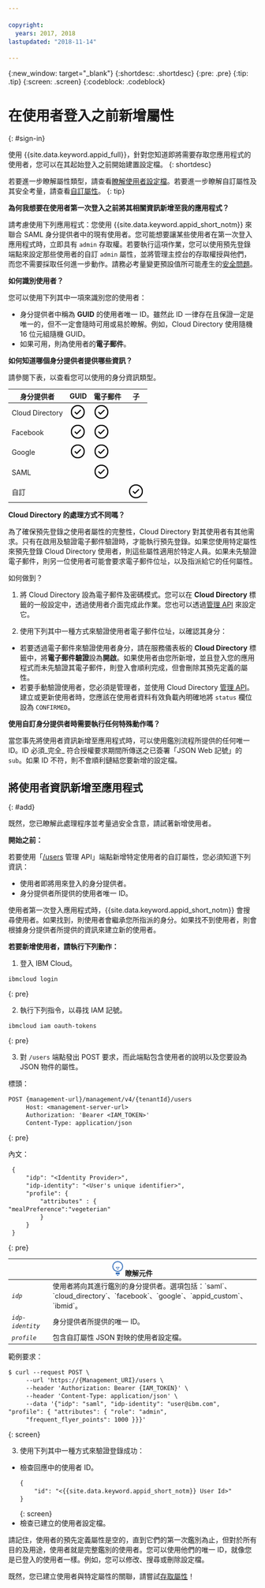 ```yaml
---

copyright:
  years: 2017, 2018
lastupdated: "2018-11-14"

---
```


{:new_window: target="_blank"}
{:shortdesc: .shortdesc}
{:pre: .pre}
{:tip: .tip}
{:screen: .screen}
{:codeblock: .codeblock}

# 在使用者登入之前新增屬性
{: #sign-in}

使用 {{site.data.keyword.appid_full}}，針對您知道即將需要存取您應用程式的使用者，您可以在其起始登入之前開始建置設定檔。
{: shortdesc}

若要進一步瞭解屬性類型，請查看[瞭解使用者設定檔](user-profile.html)。若要進一步瞭解自訂屬性及其安全考量，請查看[自訂屬性](custom-attributes.html)。
{: tip}

**為何我想要在使用者第一次登入之前將其相關資訊新增至我的應用程式？**

請考慮使用下列應用程式：您使用 {{site.data.keyword.appid_short_notm}} 來聯合 SAML 身分提供者中的現有使用者。您可能想要讓某些使用者在第一次登入應用程式時，立即具有 `admin` 存取權。若要執行這項作業，您可以使用預先登錄端點來設定那些使用者的自訂 `admin` 屬性，並將管理主控台的存取權授與他們，而您不需要採取任何進一步動作。請務必考量變更預設值所可能產生的[安全問題](custom-attributes.html)。

**如何識別使用者？**

您可以使用下列其中一項來識別您的使用者：

* 身分提供者中稱為 **GUID** 的使用者唯一 ID。雖然此 ID 一律存在且保證一定是唯一的，但不一定會隨時可用或易於瞭解。例如，Cloud Directory 使用隨機 16 位元組隨機 GUID。
* 如果可用，則為使用者的**電子郵件**。

**如何知道哪個身分提供者提供哪些資訊？**

請參閱下表，以查看您可以使用的身分資訊類型。

<table>
  <thead>
    <tr>
      <th>身分提供者</th>
      <th>GUID</th>
      <th>電子郵件</th>
      <th>子</th>
    </tr>
  </thead>
  <tbody>
    <tr>
      <td>Cloud Directory</td>
      <td><img src="images/confirm.png" width="32" alt="可用特性" style="width:32px;" /></td>
      <td><img src="images/confirm.png" width="32" alt="可用特性" style="width:32px;" /></td>
      <td> </td>
    </tr>
    <tr>
      <td>Facebook</td>
      <td><img src="images/confirm.png" width="32" alt="可用特性" style="width:32px;" /></td>
      <td><img src="images/confirm.png" width="32" alt="可用特性" style="width:32px;" /></td>
      <td> </td>
    </tr>
    <tr>
      <td>Google</td>
      <td><img src="images/confirm.png" width="32" alt="可用特性" style="width:32px;" /></td>
      <td><img src="images/confirm.png" width="32" alt="可用特性" style="width:32px;" /></td>
      <td> </td>
    </tr>
    <tr>
      <td>SAML</td>
      <td></td>
      <td><img src="images/confirm.png" width="32" alt="可用特性" style="width:32px;" /></td>
      <td> </td>
    </tr>
    <tr>
      <td>自訂</td>
      <td> </td>
      <td> </td>
      <td><img src="images/confirm.png" width="32" alt="可用特性" style="width:32px;" /></td>
    </tr>
  </tbody>
</table>

**Cloud Directory 的處理方式不同嗎？**

為了確保預先登錄之使用者屬性的完整性，Cloud Directory 對其使用者有其他需求。只有在啟用及驗證電子郵件驗證時，才能執行預先登錄。如果您使用特定屬性來預先登錄 Cloud Directory 使用者，則這些屬性適用於特定人員。如果未先驗證電子郵件，則另一位使用者可能會要求電子郵件位址，以及指派給它的任何屬性。

如何做到？

1. 將 Cloud Directory 設為電子郵件及密碼模式。您可以在 **Cloud Directory** 標籤的一般設定中，透過使用者介面完成此作業。您也可以透過[管理 API](https://appid-management.ng.bluemix.net/swagger-ui/#!/Cloud_Directory_Users/createCloudDirectoryUser) 來設定它。

2. 使用下列其中一種方式來驗證使用者電子郵件位址，以確認其身分：

  * 若要透過電子郵件來驗證使用者身分，請在服務儀表板的 **Cloud Directory** 標籤中，將**電子郵件驗證**設為**開啟**。如果使用者由您所新增，並且登入您的應用程式而未先驗證其電子郵件，則登入會順利完成，但會刪除其預先定義的屬性。
  * 若要手動驗證使用者，您必須是管理者，並使用 Cloud Directory [管理 API](https://appid-management.ng.bluemix.net/swagger-ui/#!/Cloud_Directory_Users/createCloudDirectoryUser)。建立或更新使用者時，您應該在使用者資料有效負載內明確地將 `status` 欄位設為 `CONFIRMED`。

**使用自訂身分提供者時需要執行任何特殊動作嗎？**

當您事先將使用者資訊新增至應用程式時，可以使用鑑別流程所提供的任何唯一 ID。ID 必須_完全_ 符合授權要求期間所傳送之已簽署「JSON Web 記號」的 `sub`。如果 ID 不符，則不會順利鏈結您要新增的設定檔。



## 將使用者資訊新增至應用程式
{: #add}

既然，您已瞭解此處理程序並考量過安全含意，請試著新增使用者。

**開始之前：**

若要使用「[/users](https://appid-management.ng.bluemix.net/swagger-ui/#!/Users/users_search_user_profile) 管理 API」端點新增特定使用者的自訂屬性，您必須知道下列資訊：

* 使用者即將用來登入的身分提供者。
* 身分提供者所提供的使用者唯一 ID。

使用者第一次登入應用程式時，{{site.data.keyword.appid_short_notm}} 會搜尋使用者。如果找到，則使用者會繼承您所指派的身分。如果找不到使用者，則會根據身分提供者所提供的資訊來建立新的使用者。

**若要新增使用者，請執行下列動作：**

1. 登入 IBM Cloud。
  ```
  ibmcloud login
  ```
  {: pre}

2. 執行下列指令，以尋找 IAM 記號。
  ```
  ibmcloud iam oauth-tokens
  ```
  {: pre}

3. 對 `/users` 端點發出 POST 要求，而此端點包含使用者的說明以及您要設為 JSON 物件的屬性。

  標頭：
  ```
  POST {management-url}/management/v4/{tenantId}/users
       Host: <management-server-url>
       Authorization: 'Bearer <IAM_TOKEN>'
       Content-Type: application/json
  ```
  {: pre}

  內文：
  ```
   {
       "idp": "<Identity Provider>",
       "idp-identity": "<User's unique identifier>",
       "profile": {
           "attributes" : {
"mealPreference":"vegeterian"
           }
       }
   }
  ```
  {: pre}

  <table>
    <thead>
      <th colspan=2><img src="images/idea.png" alt="構想圖示"/> 瞭解元件</th>
    </thead>
    <tbody>
      <tr>
        <td><code><em>idp</em></code></td>
        <td>使用者將向其進行鑑別的身分提供者。選項包括：`saml`、`cloud_directory`、`facebook`、`google`、`appid_custom`、`ibmid`。</td>
      </tr>
      <tr>
        <td><code><em>idp-identity</em></code></td>
        <td>身分提供者所提供的唯一 ID。</td>
      </tr>
      <tr>
        <td><code><em>profile</em></code></td>
        <td>包含自訂屬性 JSON 對映的使用者設定檔。</td>
      </tr>
    </tbody>
  </table>

  範例要求：
  ```
  $ curl --request POST \
       --url 'https://{Management_URI}/users \
       --header 'Authorization: Bearer {IAM_TOKEN}' \
       --header 'Content-Type: application/json' \
       --data '{"idp": "saml", "idp-identity": "user@ibm.com", "profile": { "attributes": { "role": "admin",
       "frequent_flyer_points": 1000 }}}'
  ```
  {: screen}

3. 使用下列其中一種方式來驗證登錄成功：
  * 檢查回應中的使用者 ID。
    ```
    {
        "id": "<{{site.data.keyword.appid_short_notm}} User Id>"
    }
    ```
    {: screen}
  * 檢查已建立的使用者設定檔。

請記住，使用者的預先定義屬性是空的，直到它們的第一次鑑別為止，但對於所有目的及用途，使用者就是完整鑑別的使用者。您可以使用他們的唯一 ID，就像您是已登入的使用者一樣。例如，您可以修改、搜尋或刪除設定檔。

既然，您已建立使用者與特定屬性的關聯，請嘗試[存取屬性](/docs/services/appid/custom-attributes.html)！


</br>
